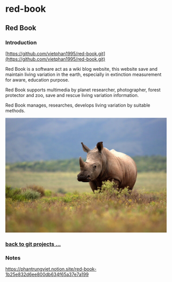 # red-book

## Red Book

### Introduction

[https://github.com/vietphan1995/red-book.git](https://github.com/vietphan1995/red-book.git)

Red Book is a software act as a wiki blog website, this website save and maintain living variation in the earth, especially in extinction measurement for aware, education purpose.

Red Book supports multimedia by planet researcher, photographer, forest protector and zoo, save and rescue living variation information.

Red Book manages, researches, develops living variation by suitable methods.

![image.png](image.png)

### [back to git projects …](https://github.com/vietphan1995/projects)

### Notes
https://phantrungviet.notion.site/red-book-1b25e832d6ee800db634f65a37e7a199